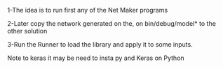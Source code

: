 1-The idea is to run first any of the Net Maker programs

2-Later copy the network generated on the, on bin/debug/model* to the other solution

3-Run the Runner to load the library and apply it to some inputs.

Note to keras it may be need to insta py and Keras on Python
